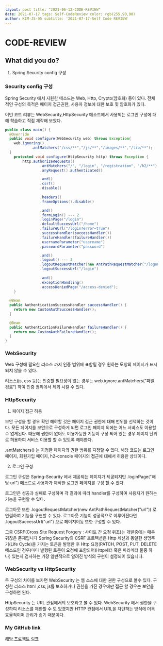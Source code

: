 ```yaml
---
layout: post title: "2021-06-12-CODE-REVIEW"
date: 2021-07-17 tags: Self-CodeReview color: rgb(255,90,90)
author: KIM-JS-95 subtitle: '2021-07-17-Self Code REVIEW'
---
```


# CODE-REVIEW

## What did you do?

1. Spring Security config 구성

### Security config 구성

Spring Security 에서 지원한 메소드는 Web, Http, Crypto(암호화) 등이 있다. 전체적인 구성의 목적은 페이지 접근권한, 사용자 정보에 대한 보호 및 암호화가 있다.

이번 코드 리뷰는 WebSecurity,HttpSecurity 메소드에서 사용되는 로그인 구성에 대해 학습하고 직접 제작해 보았다.

```java
public class main() {
  @Override
  public void configure(WebSecurity web) throws Exception{
    web.ignoring()
            .antMatchers("/css/**","/js/**","/images/**","/lib/**");
  }
    protected void configure(HttpSecurity http) throws Exception {
        http.authorizeRequests()
                .antMatchers("/", "/login", "/registration", "/h2/**").permitAll() --- 1
                .anyRequest().authenticated()

                .and()
                .csrf()
                .disable()
                
                .headers()
                .frameOptions().disable()

                .and()
                .formLogin() --- 2
                .loginPage("/login") 
                .defaultSuccessUrl("/home")
                .failureUrl("/login?error=true")
                .successHandler(successHandler())
                .failureHandler(failureHandler())
                .usernameParameter("username")
                .passwordParameter("password")

                .and()
                .logout() --- 3
                .logoutRequestMatcher(new AntPathRequestMatcher("/logout"))
                .logoutSuccessUrl("/login")
                
                .and()
                .exceptionHandling()
                .accessDeniedPage("/access-denied");
    }
    
  @Bean
  public AuthenticationSuccessHandler successHandler() {
    return new CustomAuthSuccessHandler();
  }

  @Bean
  public AuthenticationFailureHandler failureHandler() {
    return new CustomAuthFailureHandler();
  }
}
```
### WebSecurity

Web 구성에 필요한 리소스 까지 인증 범위에 표함될 경우 원하는 모양의 페이지가 표시되지 않을 수 있다. 

리소스(js, css 등)는 인증할 필요성이 없는 경우는 web.ignore.antMatchers("파일 경로") 하여 인증 범위에서 제외 시킬 수 있다.


### HttpSecurity

1. 페이지 접근 허용

보안 구성을 할 경우 확인 해햐할 것은 페이지 접근 권한에 대해 번위를 선택하는 것이다.
모든 페이지를 보안으로 구성하게 되면 로그인 페이지 외에는 어느 서비스도 이용할 수 없게된다. 때문에 권한이 없어도 이용가능한 기능이
구성 되어 있는 경우 페이지 단위로 허용하여 서비스 이용할 할 수 있도록 해야한다.

.antMatchers() 는 지정한 페이지의 권한 범위를 지정할 수 있다. 
해당 코드는 로그인 페이지, 회원가입 페이지, h2-console 페이지의 접근에 대해서 허용한 상태이다.


2. 로그인 구성

로그인 구성은 Spring-Security 에서 제공되는 페이지가 제공되지만 .loginPage("해당 url") 메소드로 사용자가 제작한 로그인 페이지를 
구성 할 수 있다.

로그인은 성공과 실패로 구성하며 각 결과에 따라 handler를 구성하여 사용자가 원하는 기능을 구현할 수 있다.

로그아웃 또한 .logoutRequestMatcher(new AntPathRequestMatcher("url")) 로 연결하여 기능을 구현할 수 있다.
로그아웃 기능이 성공적으로 이루어진다면 .logoutSuccessUrl("url") 으로 페이지이동 또한 구성할 수 있다.


그중 CSRF(Cross Site Request Forgery : 사이트 간 요청 위조)는 개발중에는 매우 귀찮은 존재입니다
Spring Security의 CSRF 프로텍션은 Http 세션과 동일한 생명주기(Life Cycle)을 가지는 토큰을 발행한 후 
Http 요청(PATCH, POST, PUT, DELETE 메소드인 경우)마다 발행된 토큰이 요청에 포함되어(Http헤더 혹은 파라메터 둘중 하나)
있는지 검사하는 가장 일반적으로 알려진 방식의 구현이 설정되어 있습니다.

### WebSecurity vs HttpSecurity

두 구성의 차이를 보자면 WebSecurity 는 웹 소스에 대한 권한 구성으로 볼수 있다. 구성한 리소스 html ,css, js를 보호하거나 권한을 가진 경우에만 접근
할 경우는 보안을 구성하면 된다.

HttpSecurity 는 URL 관점에서의 보호라고 볼 수 있다. WebSecurity 에서 권한을 구성하여 리소스를 제한할 수 도 있겠지만 
HTTP 관점에서 URL을 차단하는 방식에 더욱 효율적이며 관리가 쉽기 때문이다.



### My GitHub link

[해당 프로젝트 링크](https://github.com/KIM-JS-95/FreeNote.git)